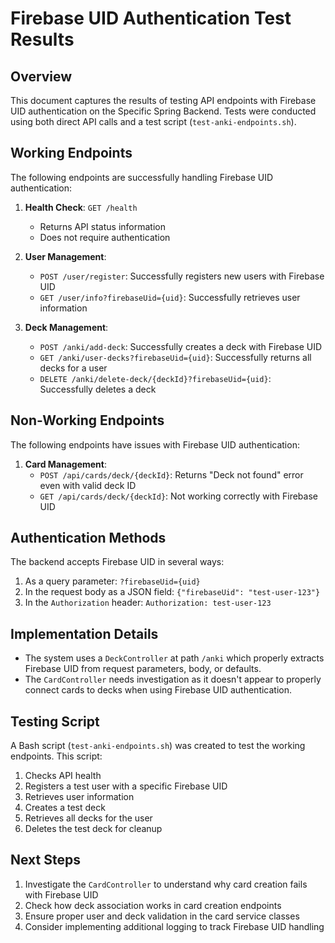 # Firebase UID Authentication Test Results

## Overview
This document captures the results of testing API endpoints with Firebase UID authentication on the Specific Spring Backend. Tests were conducted using both direct API calls and a test script (`test-anki-endpoints.sh`).

## Working Endpoints

The following endpoints are successfully handling Firebase UID authentication:

1. **Health Check**: `GET /health`
   - Returns API status information 
   - Does not require authentication

2. **User Management**:
   - `POST /user/register`: Successfully registers new users with Firebase UID
   - `GET /user/info?firebaseUid={uid}`: Successfully retrieves user information

3. **Deck Management**:
   - `POST /anki/add-deck`: Successfully creates a deck with Firebase UID
   - `GET /anki/user-decks?firebaseUid={uid}`: Successfully returns all decks for a user
   - `DELETE /anki/delete-deck/{deckId}?firebaseUid={uid}`: Successfully deletes a deck

## Non-Working Endpoints

The following endpoints have issues with Firebase UID authentication:

1. **Card Management**:
   - `POST /api/cards/deck/{deckId}`: Returns "Deck not found" error even with valid deck ID
   - `GET /api/cards/deck/{deckId}`: Not working correctly with Firebase UID

## Authentication Methods

The backend accepts Firebase UID in several ways:

1. As a query parameter: `?firebaseUid={uid}`
2. In the request body as a JSON field: `{"firebaseUid": "test-user-123"}`
3. In the `Authorization` header: `Authorization: test-user-123`

## Implementation Details

- The system uses a `DeckController` at path `/anki` which properly extracts Firebase UID from request parameters, body, or defaults.
- The `CardController` needs investigation as it doesn't appear to properly connect cards to decks when using Firebase UID authentication.

## Testing Script

A Bash script (`test-anki-endpoints.sh`) was created to test the working endpoints. This script:

1. Checks API health
2. Registers a test user with a specific Firebase UID
3. Retrieves user information
4. Creates a test deck
5. Retrieves all decks for the user
6. Deletes the test deck for cleanup

## Next Steps

1. Investigate the `CardController` to understand why card creation fails with Firebase UID
2. Check how deck association works in card creation endpoints
3. Ensure proper user and deck validation in the card service classes
4. Consider implementing additional logging to track Firebase UID handling 